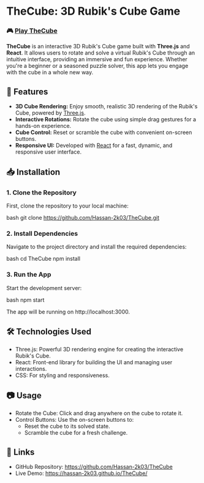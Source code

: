 # TheCube: 3D Rubik's Cube Game

### 🎮 [Play TheCube](https://hassan-2k03.github.io/TheCube/)

**TheCube** is an interactive 3D Rubik's Cube game built with **Three.js** and **React**. It allows users to rotate and solve a virtual Rubik's Cube through an intuitive interface, providing an immersive and fun experience. Whether you're a beginner or a seasoned puzzle solver, this app lets you engage with the cube in a whole new way.

## 🚀 Features

- **3D Cube Rendering:** Enjoy smooth, realistic 3D rendering of the Rubik's Cube, powered by [Three.js](https://threejs.org/).
- **Interactive Rotations:** Rotate the cube using simple drag gestures for a hands-on experience.
- **Cube Control:** Reset or scramble the cube with convenient on-screen buttons.
- **Responsive UI:** Developed with [React](https://reactjs.org/) for a fast, dynamic, and responsive user interface.

## 📥 Installation

### 1. Clone the Repository

First, clone the repository to your local machine:

bash git clone https://github.com/Hassan-2k03/TheCube.git


### 2. Install Dependencies
Navigate to the project directory and install the required dependencies:

bash cd TheCube npm install


### 3. Run the App
Start the development server:

bash npm start

The app will be running on http://localhost:3000.

## 🛠️ Technologies Used
- Three.js: Powerful 3D rendering engine for creating the interactive Rubik's Cube.
- React: Front-end library for building the UI and managing user interactions.
- CSS: For styling and responsiveness.

## 📷 Usage
- Rotate the Cube: Click and drag anywhere on the cube to rotate it.
- Control Buttons: Use the on-screen buttons to:
  - Reset the cube to its solved state.
  - Scramble the cube for a fresh challenge.

## 🔗 Links
- GitHub Repository: https://github.com/Hassan-2k03/TheCube
- Live Demo: https://hassan-2k03.github.io/TheCube/
